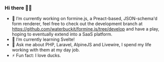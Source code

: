 ### Hi there 👋🦆

- 🔭 I’m currently working on formine.js, a Preact-based, JSON-schema'd form renderer, feel free to check out the development branch at https://github.com/waterbuckit/formine.js/tree/develop and have a play, hoping to eventually extend into a SaaS platform.
- 🌱 I’m currently learning Svelte!
- 💬 Ask me about PHP, Laravel, AlpineJS and Livewire, I spend my life working with them at my day job.
- ⚡ Fun fact: I love ducks.
<!--
**waterbuckit/waterbuckit** is a ✨ _special_ ✨ repository because its `README.md` (this file) appears on your GitHub profile.

Here are some ideas to get you started:

- 🔭 I’m currently working on ...
- 🌱 I’m currently learning ...
- 👯 I’m looking to collaborate on ...
- 🤔 I’m looking for help with ...
- 💬 Ask me about ...
- 📫 How to reach me: ...
- 😄 Pronouns: ...
- ⚡ Fun fact: ...
-->
